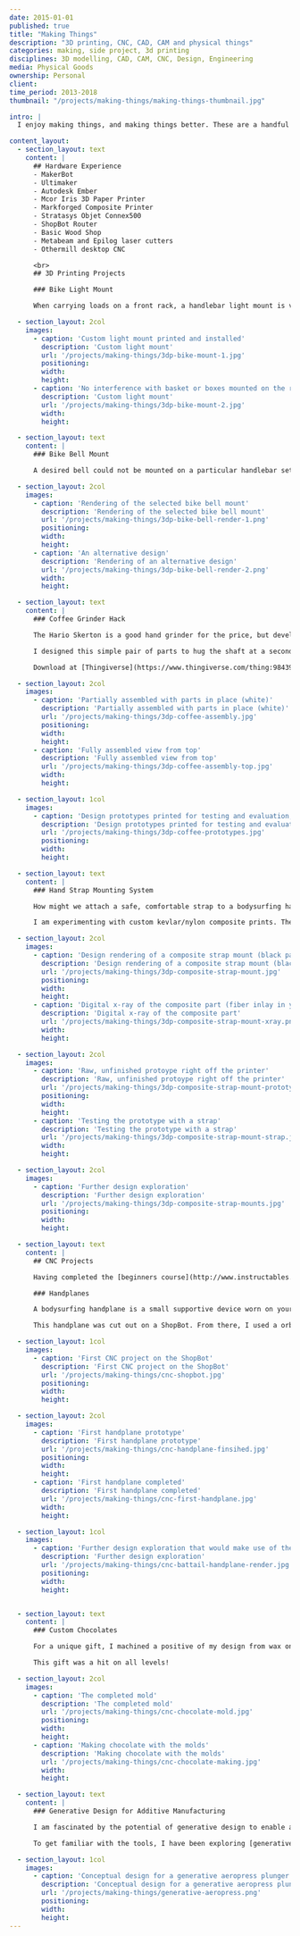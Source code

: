 ```yaml
---
date: 2015-01-01
published: true
title: "Making Things"
description: "3D printing, CNC, CAD, CAM and physical things"
categories: making, side project, 3d printing
disciplines: 3D modelling, CAD, CAM, CNC, Design, Engineering
media: Physical Goods
ownership: Personal 
client:
time_period: 2013-2018
thumbnail: "/projects/making-things/making-things-thumbnail.jpg"

intro: |
  I enjoy making things, and making things better. These are a handful of small 3D printing and CNC projects from my time at Autodesk (where I had access to amazing workshops at [Pier 9](https://www.instructables.com/Overview-Access-to-Autodesk-Pier-9-Workshop/)). Almost everything digital was done with Fusion 360. 

content_layout:
  - section_layout: text
    content: |
      ## Hardware Experience
      - MakerBot
      - Ultimaker
      - Autodesk Ember
      - Mcor Iris 3D Paper Printer
      - Markforged Composite Printer
      - Stratasys Objet Connex500
      - ShopBot Router
      - Basic Wood Shop
      - Metabeam and Epilog laser cutters
      - Othermill desktop CNC

      <br>
      ## 3D Printing Projects

      ### Bike Light Mount

      When carrying loads on a front rack, a handlebar light mount is virtually useless. After several prototypes, I settled on a design that could be easily mounted at the front of my rack with an M5 bolt. Eventually it would be cool to CNC this from metal.

  - section_layout: 2col
    images:
      - caption: 'Custom light mount printed and installed'
        description: 'Custom light mount'
        url: '/projects/making-things/3dp-bike-mount-1.jpg'
        positioning: 
        width:
        height:
      - caption: 'No interference with basket or boxes mounted on the rack'
        description: 'Custom light mount'
        url: '/projects/making-things/3dp-bike-mount-2.jpg'
        width:
        height:

  - section_layout: text
    content: |
      ### Bike Bell Mount

      A desired bell could not be mounted on a particular handlebar setup, so I designed and printed this extender to work with an existing mount. 

  - section_layout: 2col
    images:
      - caption: 'Rendering of the selected bike bell mount'
        description: 'Rendering of the selected bike bell mount'
        url: '/projects/making-things/3dp-bike-bell-render-1.png'
        positioning: 
        width:
        height:
      - caption: 'An alternative design'
        description: 'Rendering of an alternative design'
        url: '/projects/making-things/3dp-bike-bell-render-2.png'
        width:
        height:

  - section_layout: text
    content: |
      ### Coffee Grinder Hack

      The Hario Skerton is a good hand grinder for the price, but develops a wobble over time due to the wear of the metal shaft against a plastic part at a single point of contact. Ultimately this leads to uneven coffee grind sizes. 

      I designed this simple pair of parts to hug the shaft at a second, lower point of contact. This prevents the assembly from wobbling, thus reducing wear and keeping the grind size consistent. 

      Download at [Thingiverse](https://www.thingiverse.com/thing:984399) or [Github](https://github.com/arnaudin/Printable-STL/tree/master/Hario%20Skerton%20Grinder%20Spacer%20Bearing). Also check out suneboe's remix [Thingiverse](https://www.thingiverse.com/thing:1640345)

  - section_layout: 2col
    images:
      - caption: 'Partially assembled with parts in place (white)'
        description: 'Partially assembled with parts in place (white)'
        url: '/projects/making-things/3dp-coffee-assembly.jpg'
        positioning: 
        width:
        height:
      - caption: 'Fully assembled view from top'
        description: 'Fully assembled view from top'
        url: '/projects/making-things/3dp-coffee-assembly-top.jpg'
        width:
        height:

  - section_layout: 1col
    images:
      - caption: 'Design prototypes printed for testing and evaluation; a key insight was moving to two pieces'
        description: 'Design prototypes printed for testing and evaluation'
        url: '/projects/making-things/3dp-coffee-prototypes.jpg'
        positioning: 
        width:
        height:

  - section_layout: text
    content: |
      ### Hand Strap Mounting System

      How might we attach a safe, comfortable strap to a bodysurfing handplane so it doesn't get lost in the surf? It should be adjustable, strong, buoyant, and resistant to salt water.

      I am experimenting with custom kevlar/nylon composite prints. These are super strong and light. I also have designs I may machine from wood or metal in the future. 

  - section_layout: 2col
    images:
      - caption: 'Design rendering of a composite strap mount (black part)'
        description: 'Design rendering of a composite strap mount (black)'
        url: '/projects/making-things/3dp-composite-strap-mount.jpg'
        positioning: 
        width:
        height:
      - caption: 'Digital x-ray of the composite part (fiber inlay in yellow)'
        description: 'Digital x-ray of the composite part'
        url: '/projects/making-things/3dp-composite-strap-mount-xray.png'
        width:
        height:

  - section_layout: 2col
    images:
      - caption: 'Raw, unfinished protoype right off the printer'
        description: 'Raw, unfinished protoype right off the printer'
        url: '/projects/making-things/3dp-composite-strap-mount-prototype-1.jpg'
        positioning: 
        width:
        height:
      - caption: 'Testing the prototype with a strap'
        description: 'Testing the prototype with a strap'
        url: '/projects/making-things/3dp-composite-strap-mount-strap.jpg'
        width:
        height:

  - section_layout: 2col
    images:
      - caption: 'Further design exploration'
        description: 'Further design exploration'
        url: '/projects/making-things/3dp-composite-strap-mounts.jpg'
        positioning: 
        width:
        height:

  - section_layout: text
    content: |
      ## CNC Projects

      Having completed the [beginners course](http://www.instructables.com/id/Learn-CNC-The-Hard-Way/) on CNC at Autodesk's Pier 9, here are some starter projects I have been working on. 

      ### Handplanes

      A bodysurfing handplane is a small supportive device worn on your hand. Depending on size and shape it can be used to more easily get barreled, help with optimal position on the wave face, and/or get more speed in the water. 

      This handplane was cut out on a ShopBot. From there, I used a orbital and belt sanders to refine the shape. More iterations are needed.

  - section_layout: 1col
    images:
      - caption: 'First CNC project on the ShopBot'
        description: 'First CNC project on the ShopBot'
        url: '/projects/making-things/cnc-shopbot.jpg'
        positioning: 
        width:
        height:

  - section_layout: 2col
    images:
      - caption: 'First handplane prototype'
        description: 'First handplane prototype'
        url: '/projects/making-things/cnc-handplane-finsihed.jpg'
        positioning: 
        width:
        height:
      - caption: 'First handplane completed'
        description: 'First handplane completed'
        url: '/projects/making-things/cnc-first-handplane.jpg'
        width:
        height:

  - section_layout: 1col
    images:
      - caption: 'Further design exploration that would make use of the inset strap mounts above'
        description: 'Further design exploration'
        url: '/projects/making-things/cnc-battail-handplane-render.jpg'
        positioning: 
        width:
        height:


  - section_layout: text
    content: |
      ### Custom Chocolates

      For a unique gift, I machined a positive of my design from wax on the Othermill, and then created a foodsafe silicone mold negative from that to make custom chocolates.

      This gift was a hit on all levels!

  - section_layout: 2col
    images:
      - caption: 'The completed mold'
        description: 'The completed mold'
        url: '/projects/making-things/cnc-chocolate-mold.jpg'
        positioning: 
        width:
        height:
      - caption: 'Making chocolate with the molds'
        description: 'Making chocolate with the molds'
        url: '/projects/making-things/cnc-chocolate-making.jpg'
        width:
        height:

  - section_layout: text
    content: |
      ### Generative Design for Additive Manufacturing

      I am fascinated by the potential of generative design to enable a new era of design and manufacturing. It's still early, but this is a great example of humans working with computers to create efficient, novel designs. 

      To get familiar with the tools, I have been exploring [generative designs](https://gallery.autodesk.com/fusion360/projects/generative-design-aeropress-plunger) for an [Aeropress](https://gallery.autodesk.com/fusion360/projects/aeropress-coffee-maker) plunger (silver part). In this case, the algorithm was prevented from adding material in a sphere-shaped region right at the center of the standard plunger. You can see how it branched around while maintaining sufficient support for the material and loads.

  - section_layout: 1col
    images:
      - caption: 'Conceptual design for a generative aeropress plunger'
        description: 'Conceptual design for a generative aeropress plunger'
        url: '/projects/making-things/generative-aeropress.png'
        positioning: 
        width:
        height:
---
```




<!--
<section>
<div class="layout layout-2col">
<figure class="image-wrapper">
<img class src="/images/projects/making-things/3dp-bike-mount-1.jpg">
<figcaption>Test</figcaption>
</figure>

<figure class="image-wrapper">
<img class src="/images/projects/making-things/3dp-bike-mount-2.jpg">
<figcaption>Test</figcaption>
</figure>
</div></section>
-->
